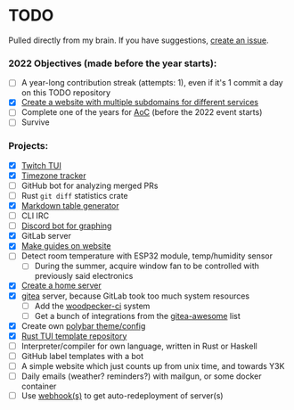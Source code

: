# TODO

Pulled directly from my brain. If you have suggestions, [create an issue](https://github.com/Xithrius/TODO/issues/new).

### 2022 Objectives (made before the year starts):
- [ ] A year-long contribution streak (attempts: 1), even if it's 1 commit a day on this TODO repository
- [x] [Create a website with multiple subdomains for different services](https://github.com/Xithrius/xithrius.cloud)
- [ ] Complete one of the years for [AoC](https://adventofcode.com/) (before the 2022 event starts)
- [ ] Survive

### Projects:
- [x] [Twitch TUI](https://github.com/Xithrius/twitch-tui)
- [x] [Timezone tracker](https://github.com/Xithrius/timezone-tracker)
- [ ] GitHub bot for analyzing merged PRs
- [ ] Rust `git diff` statistics crate
- [x] [Markdown table generator](https://github.com/Xithrius/markdown-table-rs)
- [ ] CLI IRC
- [ ] [Discord bot for graphing](https://github.com/Xithrius/Xythrion)
- [x] GitLab server
- [x] [Make guides on website](https://github.com/Xithrius/xithrius.cloud/tree/main/site_guides)
- [ ] Detect room temperature with ESP32 module, temp/humidity sensor
  - [ ] During the summer, acquire window fan to be controlled with previously said electronics
- [x] [Create a home server](https://github.com/Xithrius/titan.xithrius.cloud)
- [x] [gitea](https://docs.gitea.io/en-us) server, because GitLab took too much system resources
  - [ ] Add the [woodpecker-ci](https://github.com/woodpecker-ci/woodpecker) system
  - [ ] Get a bunch of integrations from the [gitea-awesome](https://gitea.com/gitea/awesome-gitea) list
- [x] Create own [polybar theme/config](https://github.com/Xithrius/dotfiles/tree/main/.config/polybar)
- [x] [Rust TUI template repository](https://github.com/Xithrius/rust-tui-project-template)
- [ ] Interpreter/compiler for own language, written in Rust or Haskell 
- [ ] GitHub label templates with a bot
- [ ] A simple website which just counts up from unix time, and towards Y3K
- [ ] Daily emails (weather? reminders?) with mailgun, or some docker container
- [ ] Use [webhook(s)](https://github.com/adnanh/webhook) to get auto-redeployment of server(s)
